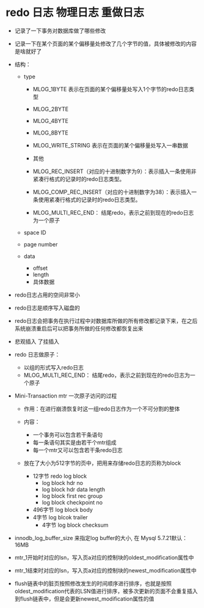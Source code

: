 # redo 日志 物理日志 重做日志

- 记录了一下事务对数据库做了哪些修改
- 记录一下在某个页面的某个偏移量处修改了几个字节的值，具体被修改的内容是啥就好了

- 结构：
  - type
    - MLOG_1BYTE  表示在页面的某个偏移量处写入1个字节的redo日志类型
    - MLOG_2BYTE
    - MLOG_4BYTE
    - MLOG_8BYTE
    - MLOG_WRITE_STRING 表示在页面的某个偏移量处写入一串数据
    - 其他
    - MLOG_REC_INSERT（对应的十进制数字为9）：表示插入一条使用非紧凑行格式的记录时的redo日志类型。
    - MLOG_COMP_REC_INSERT（对应的十进制数字为38）：表示插入一条使用紧凑行格式的记录时的redo日志类型。

    - MLOG_MULTI_REC_END： 结尾redo，表示之前到现在的redo日志为一个原子

  - space ID
  - page number
  - data
    - offset
    - length
    - 具体数据


- redo日志占用的空间非常小
- redo日志是顺序写入磁盘的

- redo日志会把事务在执行过程中对数据库所做的所有修改都记录下来，在之后系统崩溃重启后可以把事务所做的任何修改都恢复出来

- 悲观插入 了挂插入

- redo 日志做原子：
  - 以组的形式写入redo日志
  - MLOG_MULTI_REC_END： 结尾redo，表示之前到现在的redo日志为一个原子

- Mini-Transaction mtr 一次原子访问的过程
  - 作用：在进行崩溃恢复时这一组redo日志作为一个不可分割的整体
  - 内容：
    - 一个事务可以包含若干条语句
    - 每一条语句其实是由若干个mtr组成
    - 每一个mtr又可以包含若干条redo日志

  - 放在了大小为512字节的页中，把用来存储redo日志的页称为block
    - 12字节 redo log block
      - log block hdr no
      - log block hdr data length
      - log block first rec group
      - log block checkpoint no
    - 496字节 log block body
    - 4字节 log blcok trailer
      - 4字节 log block checksum

- innodb_log_buffer_size 来指定log buffer的大小, 在 Mysql 5.7.21默认：16MB

- mtr_1开始时对应的lsn，写入页a对应的控制块的oldest_modification属性中
- mtr_1结束时对应的lsn，写入页a对应的控制块的newest_modification属性中

- flush链表中的脏页按照修改发生的时间顺序进行排序，也就是按照oldest_modification代表的LSN值进行排序，被多次更新的页面不会重复插入到flush链表中，但是会更新newest_modification属性的值

